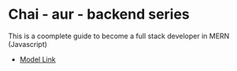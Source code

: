 # Chai - aur - backend series

This is a coomplete guide to become a full stack developer in MERN (Javascript)
- [Model Link](https://app.eraser.io/workspace/YtPqZ1VogxGy1jzIDkzj)